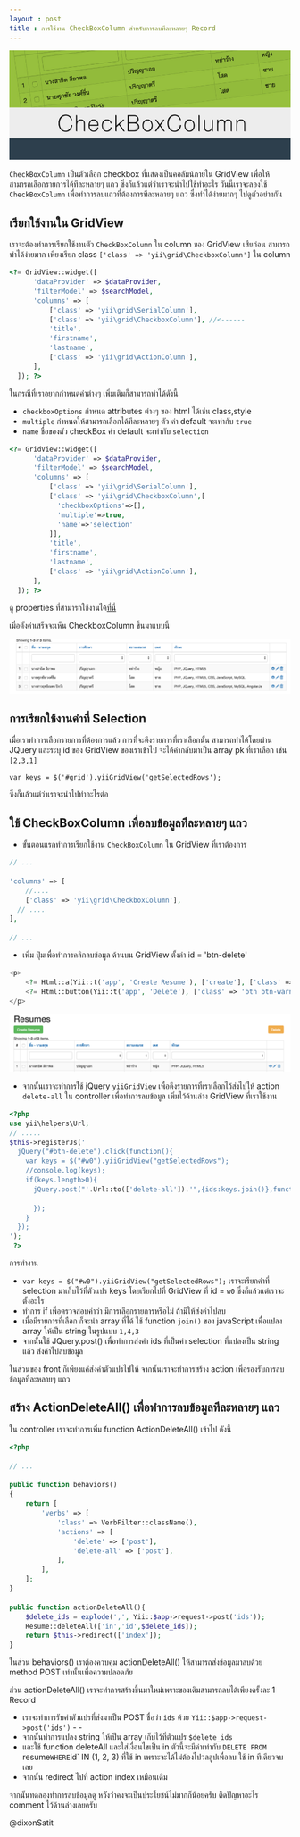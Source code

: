 ```yaml
---
layout : post
title : การใช้งาน CheckBoxColumn สำหรับการลบทีละหลายๆ Record
---
```


![](/img/thumbnail/checkbox-column.jpg)

`CheckBoxColumn` เป็นตัวเลือก checkbox ที่แสดงเป็นคอลัมน์ภายใน GridView เพื่อให้สามารถเลือกรายการได้ทีละหลายๆ แถว  ซึ่งก็แล้วแต่ว่าเราจะนำไปใช้ทำอะไร วันนี้เราจะลองใช้ `CheckBoxColumn` เพื่อทำการลบแถวที่ต้องการทีละหลายๆ แถว ซึ่งทำได้ง่ายมากๆ  ไปดูตัวอย่างกัน


## เรียกใช้งานใน GridView

เราจะต้องทำการเรียกใช้งานตัว `CheckBoxColumn` ใน column ของ GridView เสียก่อน สามารถทำได้ง่ายมาก เพียงเรียก class `['class' => 'yii\grid\CheckboxColumn']` ใน column

```php
<?= GridView::widget([
      'dataProvider' => $dataProvider,
      'filterModel' => $searchModel,
      'columns' => [
          ['class' => 'yii\grid\SerialColumn'],
          ['class' => 'yii\grid\CheckboxColumn'], //<------
          'title',
          'firstname',
          'lastname',
          ['class' => 'yii\grid\ActionColumn'],
      ],
  ]); ?>
```

ในกรณีที่เราอยากกำหนดค่าต่างๆ เพิ่มเติมก็สามารถทำได้ดังนี้

- `checkboxOptions` กำหนด attributes ต่างๆ ของ html ได้เช่น class,style
- `multiple` กำหนดให้สามารถเลือกได้ทีละหลายๆ ตัว ค่า default จะเท่ากับ `true`
- `name` ชื่อของตัว checkBox ค่า default จะเท่ากับ `selection`

```php
<?= GridView::widget([
      'dataProvider' => $dataProvider,
      'filterModel' => $searchModel,
      'columns' => [
          ['class' => 'yii\grid\SerialColumn'],
          ['class' => 'yii\grid\CheckboxColumn',[
            'checkboxOptions'=>[],
            'multiple'=>true,
            'name'=>'selection'
          ]],
          'title',
          'firstname',
          'lastname',
          ['class' => 'yii\grid\ActionColumn'],
      ],
  ]); ?>
```

ดู properties ที่สามารถใช้งานได้[ที่นี่](http://www.yiiframework.com/doc-2.0/yii-grid-checkboxcolumn.html)

เมื่อตั้งค่าเสร็จจะเห็น CheckboxColumn ขึ้นมาแบบนี้

![](/img/check-box-column.png)

## การเรียกใช้งานค่าที่ Selection

เมื่อเราทำการเลือกรายการที่ต้องการแล้ว การที่จะดึงรายการที่เราเลือกนั้น สามารถทำได้โดยผ่าน JQuery และระบุ id ของ GridView ของเราเข้าไป จะได้ค่ากลับมาเป็น array pk ที่เราเลือก เช่น `[2,3,1]`

```
var keys = $('#grid').yiiGridView('getSelectedRows');
```
ซึ่งก็แล้วแต่ว่าเราจะนำไปทำอะไรต่อ


## ใช้ CheckBoxColumn เพื่อลบข้อมูลทีละหลายๆ แถว

- ขั้นตอนแรกทำการเรียกใช้งาน `CheckBoxColumn` ใน GridView ที่เราต้องการ

```php
// ...

'columns' => [
    //....
    ['class' => 'yii\grid\CheckboxColumn'],
  // ....
],

// ...
```

- เพิ่ม ปุ่มเพื่อทำการคลิกลบข้อมูล ด้านบน GridView ตั้งค่า id = 'btn-delete'

```php
<p>
    <?= Html::a(Yii::t('app', 'Create Resume'), ['create'], ['class' => 'btn btn-success']) ?>
    <?= Html::button(Yii::t('app', 'Delete'), ['class' => 'btn btn-warning pull-right','id'=>'btn-delete']) ?>
</p>
```

![](/img/check-box-column-delete.png)

- จากนั้นเราจะทำการใช้ jQuery `yiiGridView` เพื่อดึงรายการที่เราเลือกไว้ส่งไปให้ action `delete-all` ใน controller เพื่อทำการลบข้อมูล เพิ่มไว้ด้านล่าง GridView ที่เราใช้งาน

```php
<?php
use yii\helpers\Url;
// .....
$this->registerJs('
  jQuery("#btn-delete").click(function(){
    var keys = $("#w0").yiiGridView("getSelectedRows");
    //console.log(keys);
    if(keys.length>0){
      jQuery.post("'.Url::to(['delete-all']).'",{ids:keys.join()},function(){

      });
    }
  });
');
 ?>
```

การทำงาน

- `var keys = $("#w0").yiiGridView("getSelectedRows");` เราจะเรียกค่าที่ selection มาเก็บไว้ที่ตัวแปร keys โดยเรียกไปที่ GridView ที่ id = `w0` ซึ่งก็แล้วแต่เราจะตั้งอะไร
- ทำการ if เพื่อตรวจสอบค่าว่า มีการเลือกรายการหรือไม่ ถ้ามีให้ส่งค่าไปลบ
- เมื่อมีรายการที่เลือก ก็จะนำ array ที่ได้ ใช้ function `join()` ของ javaScript เพื่อแปลง array ให้เป็น string ในรูปแบบ `1,4,3`
- จากนั้นใช้ JQuery.post() เพื่อทำการส่งค่า ids ที่เป็นค่า selection ที่แปลงเป็น string แล้ว ส่งค่าไปลบข้อมูล

ในส่วนของ front ก็เพียงแค่ส่งค่าตัวแปรไปให้ จากนั้นเราจะทำการสร้าง action เพื่อรองรับการลบข้อมูลทีละหลายๆ แถว

## สร้าง ActionDeleteAll() เพื่อทำการลบข้อมูลทีละหลายๆ แถว

ใน controller เราจะทำการเพิ่ม function ActionDeleteAll() เข้าไป ดังนี้

```php
<?php

// ...

public function behaviors()
{
    return [
        'verbs' => [
            'class' => VerbFilter::className(),
            'actions' => [
                'delete' => ['post'],
                'delete-all' => ['post'],
            ],
        ],
    ];
}

public function actionDeleteAll(){
    $delete_ids = explode(',', Yii::$app->request->post('ids'));
    Resume::deleteAll(['in','id',$delete_ids]);
    return $this->redirect(['index']);
}
```

ในส่วน behaviors() เราต้องควบคุม actionDeleteAll() ให้สามารถส่งข้อมูลมาลบด้วย method POST เท่านั้นเพื่อความปลอดภัย

ส่วน actionDeleteAll() เราจะทำการสร้างขึ้นมาใหม่เพราะของเดิมสามารถลบได้เพียงครั้งละ 1 Record

- เราจะทำการรับค่าตัวแปรที่ส่งมาเป็น POST ชื่อว่า `ids` ด้วย `Yii::$app->request->post('ids')` - -
- จากนั้นทำการแปลง string ให้เป็น array เก็บไว้ที่ตัวแปร `$delete_ids`
- และใช้ function deleteAll และใส่เงื่อนไขเป็น in ตัวนี้จะมีค่าเท่ากับ `DELETE FROM `resume` WHERE `id` IN (1, 2, 3) ที่ใช้ in เพราะจะได้ไม่ต้องไปวลลูปเพื่อลบ ใช้ in ทีเดียวจบเลย
- จากนั้น redirect ไปที่ action index เหมือนเดิม

จากนั้นทดลองทำการลบข้อมูลดู  หวังว่าคงจะเป็นประโยชน์ไม่มากก็น้อยครับ ติดปัญหาอะไร comment ไว้ด้านล่างเลยครับ

@dixonSatit
